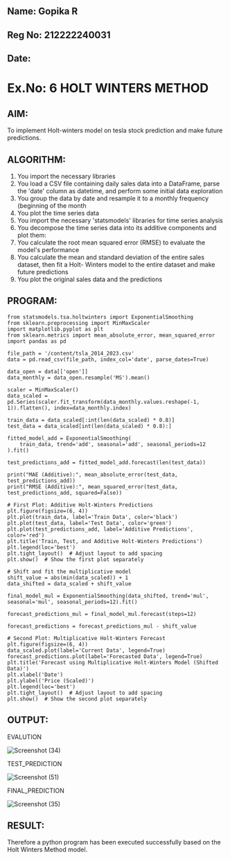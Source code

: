 ## Name: Gopika R 
## Reg No: 212222240031
## Date: 

# Ex.No: 6  HOLT WINTERS METHOD

## AIM:
To implement Holt-winters model on tesla stock prediction and make future predictions.

## ALGORITHM:

1. You import the necessary libraries
2. You load a CSV file containing daily sales data into a DataFrame, parse the 'date' column as
datetime, and perform some initial data exploration
3. You group the data by date and resample it to a monthly frequency (beginning of the month
4. You plot the time series data
5. You import the necessary 'statsmodels' libraries for time series analysis
6. You decompose the time series data into its additive components and plot them:
7. You calculate the root mean squared error (RMSE) to evaluate the model's performance
8. You calculate the mean and standard deviation of the entire sales dataset, then fit a Holt-
Winters model to the entire dataset and make future predictions
9. You plot the original sales data and the predictions
    
## PROGRAM:
```
from statsmodels.tsa.holtwinters import ExponentialSmoothing
from sklearn.preprocessing import MinMaxScaler
import matplotlib.pyplot as plt
from sklearn.metrics import mean_absolute_error, mean_squared_error
import pandas as pd

file_path = '/content/tsla_2014_2023.csv'
data = pd.read_csv(file_path, index_col='date', parse_dates=True)

data_open = data[['open']]
data_monthly = data_open.resample('MS').mean()

scaler = MinMaxScaler()
data_scaled = pd.Series(scaler.fit_transform(data_monthly.values.reshape(-1, 1)).flatten(), index=data_monthly.index)

train_data = data_scaled[:int(len(data_scaled) * 0.8)]
test_data = data_scaled[int(len(data_scaled) * 0.8):]

fitted_model_add = ExponentialSmoothing(
    train_data, trend='add', seasonal='add', seasonal_periods=12
).fit()

test_predictions_add = fitted_model_add.forecast(len(test_data))

print("MAE (Additive):", mean_absolute_error(test_data, test_predictions_add))
print("RMSE (Additive):", mean_squared_error(test_data, test_predictions_add, squared=False))

# First Plot: Additive Holt-Winters Predictions
plt.figure(figsize=(6, 4))
plt.plot(train_data, label='Train Data', color='black')
plt.plot(test_data, label='Test Data', color='green')
plt.plot(test_predictions_add, label='Additive Predictions', color='red')
plt.title('Train, Test, and Additive Holt-Winters Predictions')
plt.legend(loc='best')
plt.tight_layout()  # Adjust layout to add spacing
plt.show()  # Show the first plot separately

# Shift and fit the multiplicative model
shift_value = abs(min(data_scaled)) + 1
data_shifted = data_scaled + shift_value

final_model_mul = ExponentialSmoothing(data_shifted, trend='mul', seasonal='mul', seasonal_periods=12).fit()

forecast_predictions_mul = final_model_mul.forecast(steps=12)

forecast_predictions = forecast_predictions_mul - shift_value

# Second Plot: Multiplicative Holt-Winters Forecast
plt.figure(figsize=(6, 4))
data_scaled.plot(label='Current Data', legend=True)
forecast_predictions.plot(label='Forecasted Data', legend=True)
plt.title('Forecast using Multiplicative Holt-Winters Model (Shifted Data)')
plt.xlabel('Date')
plt.ylabel('Price (Scaled)')
plt.legend(loc='best')
plt.tight_layout()  # Adjust layout to add spacing
plt.show()  # Show the second plot separately
```

## OUTPUT:

EVALUTION



![Screenshot (34)](https://github.com/user-attachments/assets/7a16a6f0-3331-4ce8-9723-5fba8becd216)


TEST_PREDICTION


![Screenshot (51)](https://github.com/user-attachments/assets/0f08a7d2-8ff5-4d52-bfb3-9f0debcdc5fa)


FINAL_PREDICTION



![Screenshot (35)](https://github.com/user-attachments/assets/a7b204e4-a351-45f0-aec9-a6718877e2d0)

## RESULT:

Therefore a python program has been executed successfully based on the Holt Winters Method model.
